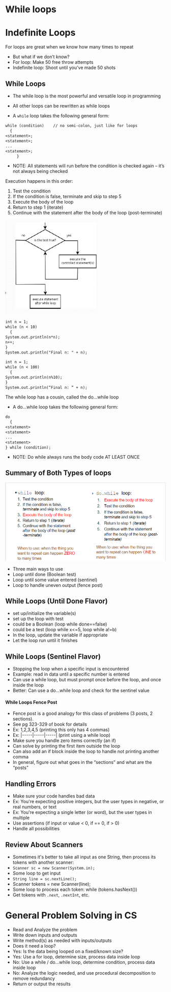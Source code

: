 # While loops

# Indefinite Loops

For loops are great when we know how many times to repeat
 - But what if we don’t know?
 - For loop: Make 50 free throw attempts
 - Indefinite loop: Shoot until you’ve made 50 shots







## While Loops

 - The while loop is the most powerful and versatile loop in programming
 - All other loops can be rewritten as while loops

 - A `while` loop takes the following general form:
```
while (condition)    // no semi-colon, just like for loops
  {
<statement>;
<statement>;
...
<statement>;
     }
```
 - NOTE: All statements will run before the condition is checked again – it’s not always being 
checked

Execution happens in this order:
1. Test the condition
2. If the condition is false, terminate and skip to 
step 5
3. Execute the body of the loop
4. Return to step 1 (iterate)
5. Continue with the statement after the body of 
the loop (post-terminate)

![Logic Chart](LogicFlow.PNG)


```
int n = 1;
while (n < 10) 
  {
System.out.println(n*n);
n++;
}
System.out.println("Final n: " + n);
```

```
int n = 1;
while (n < 100) 
  {
System.out.println(n%10);
}
System.out.println(“Final n: “ + n);
```

The while loop has a cousin, called the do...while loop
 - A do...while loop takes the following general form:

```
do 
  {
<statement>
<statement>
...
<statement>
} while (condition);
```

 - NOTE: Do while always runs the body code AT LEAST ONCE

## Summary of Both Types of loops

![Summary of Both Loops](LoopSummary.PNG)

 - Three main ways to use
 - Loop until done (Boolean test)
 - Loop until some value entered (sentinel)
 - Loop to handle uneven output (fence post)

## While Loops (Until Done Flavor)

 - set up/initialize the variable(s)
 - set up the loop with test
 - could be a Boolean (loop while done==false)
 - could be a test (loop while x<=5, loop while a!=b)
 - In the loop, update the variable if appropriate
 - Let the loop run until it finishes

## While Loops (Sentinel Flavor)
 - Stopping the loop when a specific input is encountered
 - Example: read in data until a specific number is entered
 - Can use a while loop, but must prompt once before the loop, 
and once inside the loop
 - Better: Can use a do...while loop and check for the sentinel 
value



#### While Loops Fence Post

 - Fence post is a good analogy for this class of problems (3 posts, 2 
sections). 
 - See pg 323-329 of book for details
 - Ex: 1,2,3,4,5   (printing this only has 4 commas)
 - Ex: |-----|-----|-----|   (print using a while loop)
 - Make sure you handle zero items correctly (an if)
 - Can solve by printing the first item outside the loop
 - Can also add an if block inside the loop to handle not printing 
another comma
 - In general, figure out what goes in the “sections” and what are the 
“posts”

## Handling Errors


 - Make sure your code handles bad data
 - Ex: You're expecting positive integers, but the user types in 
negative, or real numbers, or text
 - Ex: You're expecting a single letter (or word), but the user 
types in multiple
 - Use assertions (if input or value < 0, if == 0, if > 0)
 - Handle all possibilities

## Review About Scanners



   - Sometimes it's better to take all input as one String, then 
process its tokens with another scanner:
 - `Scanner sc = new Scanner(System.in);`
 -  Some loop to get input 
 -  `String line = sc.nextLine();`
 -  Scanner tokens = new Scanner(line);
 -  Some loop to process each token: while (tokens.hasNext())
 -  Get tokens with `.next`, `.nextInt`, etc.


# General Problem Solving in CS

 - Read and Analyze the problem
 - Write down inputs and outputs
 - Write method(s) as needed with inputs/outputs
 - Does it need a loop?
 -  Yes: Is the data being looped on a fixed/known size?
 -  Yes: Use a for loop, determine size, process data inside loop
 -  No: Use a while / do...while loop, determine condition, process data inside loop
 -  No: Analyze the logic needed, and use procedural decomposition to 
remove redundancy
 - Return or output the results